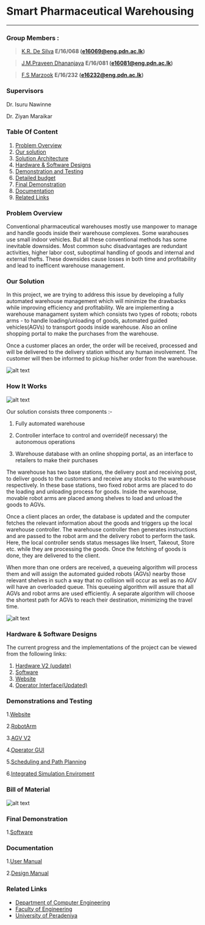 # Smart Pharmaceutical Warehousing
---

### Group Members :
>[K.R. De Silva](https://github.com/RashmikaDeSilva) **E/16/068  (e16069@eng.pdn.ac.lk)**

>[J.M.Praveen Dhananjaya](https://github.com/praveendhananjaya) **E/16/081  (e16081@eng.pdn.ac.lk)**

>[F.S Marzook](https://github.com/ShamraMarzook) **E/16/232  (e16232@eng.pdn.ac.lk)**

### Supervisors
Dr. Isuru Nawinne

Dr. Ziyan Maraikar


### Table Of Content
1. [Problem Overview](https://github.com/cepdnaclk/e16-3yp-smart-pharmaceutical-warehousing#Problem-Overview)
2. [Our solution](https://github.com/cepdnaclk/e16-3yp-smart-pharmaceutical-warehousing#Our-Solution)
3. [Solution Architecture](https://github.com/cepdnaclk/e16-3yp-smart-pharmaceutical-warehousing#Solution-Architecture)
4. [Hardware & Software Designs](https://github.com/cepdnaclk/e16-3yp-smart-pharmaceutical-warehousing#hardware--software-designs)
5. [Demonstration and Testing](https://github.com/cepdnaclk/e16-3yp-smart-pharmaceutical-warehousing#Demonstrations-and-Testing)
6. [Detailed budget](https://github.com/cepdnaclk/e16-3yp-smart-pharmaceutical-warehousing#Bill-of-Material)
7. [Final Demonstration](https://github.com/cepdnaclk/e16-3yp-smart-pharmaceutical-warehousing#final-demonstration)
8. [Documentation](https://github.com/cepdnaclk/e16-3yp-smart-pharmaceutical-warehousing#documentation)
9. [Related Links](https://github.com/cepdnaclk/e16-3yp-smart-pharmaceutical-warehousing#Related-Links)


### Problem Overview
Conventional pharmaceutical warehouses mostly use manpower to manage and handle goods inside their warehouse complexes. Some warahouses use small indoor vehicles. But all these conventional methods has some inevitable downsides. Most common suhc disadvantages are redundant activities, higher labor cost, suboptimal handling of goods and internal and external thefts. These downsides cause losses in both time and profitability and lead to inefficent warehouse management. 


### Our Solution
In this project, we are trying to address this issue by developing a fully automated warehouse management which will minimize the drawbacks while improving efficiency and profitability. We are implementing a warehouse managament system which consists two types of robots; robots arms - to handle loading/unloading of goods, automated guided vehicles(AGVs) to transport goods inside warehouse. Also an online shopping portal to make the purchases from the warehouse.

Once a customer places an order, the order will be received, processed and will be delivered to the delivery station without any human involvement. The customer will then be informed to pickup his/her order from the warehouse.

   ![alt text](https://github.com/cepdnaclk/e16-3yp-smart-pharmaceutical-warehousing/blob/main/docs/Overall.png?raw=true)

 
### How It Works 
   ![alt text](https://github.com/cepdnaclk/e16-3yp-smart-pharmaceutical-warehousing/blob/main/docs/line.png?raw=true)
   
Our solution consists three components :-
  1. Fully automated warehouse
  
  2. Controller interface to control and override(if necessary) the autonomous operations
  
  3. Warehouse database with an online shopping portal, as an interface to retailers to make their purchases

The warehouse has two base stations, the delivery post and receiving post, to deliver goods to the customers and receive any stocks to the warehouse respectively. In these base stations, two fixed robot arms are placed to do the loading and unloading process for goods.  Inside the warehouse, movable robot arms are placed among shelves to load and unload the goods to AGVs.

Once a client places an order, the database is updated and the computer fetches the relevant information about the goods and triggers up the local warehouse controller. The warehouse controller then generates instructions and are passed to the robot arm and the delivery robot to perform the task. Here, the local controller sends status messages like Insert, Takeout, Store etc. while they are processing the goods. Once the fetching of goods is done, they are delivered to the client.

When more than one orders are received, a queueing algorithm will process them and will assign the automated guided robots (AGVs) nearby those relevant shelves in such a way that no collision will occur as well as no AGV will have an overloaded queue. This queueing algorithm will assure that all AGVs and robot arms are used efficiently. A separate algorithm will choose the shortest path for AGVs to reach their destination, minimizing the travel time. 

   ![alt text](https://github.com/cepdnaclk/e16-3yp-smart-pharmaceutical-warehousing/blob/main/docs/Solution_overview.jpg)


### Hardware & Software Designs
The current progress and the implementations of the project can be viewed from the following links:
1. [Hardware V2 (update)](https://github.com/cepdnaclk/e16-3yp-smart-pharmaceutical-warehousing/tree/main/Hardware)
2. [Software](https://github.com/cepdnaclk/e16-3yp-smart-pharmaceutical-warehousing/tree/main/Software)
3. [Website](https://github.com/cepdnaclk/e16-3yp-smart-pharmaceutical-warehousing/blob/main/Web%20application/aws)
4. [Operator Interface(Updated)](https://github.com/cepdnaclk/e16-3yp-smart-pharmaceutical-warehousing/tree/main/Operator%20Interface)



### Demonstrations and Testing
   1.[Website]( https://github.com/cepdnaclk/e16-3yp-smart-pharmaceutical-warehousing/blob/main/Web%20application/aws/doc/demo.gif "Logo")

   2.[RobotArm](https://github.com/cepdnaclk/e16-3yp-smart-pharmaceutical-warehousing/blob/main/docs/robot_arm.gif)

   3.[AGV V2]( https://github.com/cepdnaclk/e16-3yp-smart-pharmaceutical-warehousing/tree/main/Hardware/AGV )
   
   4.[Operator GUI](https://github.com/cepdnaclk/e16-3yp-smart-pharmaceutical-warehousing/blob/main/Operator%20Interface/demo.mp4)
   
   5.[Scheduling and Path Planning](https://github.com/cepdnaclk/e16-3yp-smart-pharmaceutical-warehousing/blob/main/Software/Simulator/Testing/TSP_algo_UnitTest.mp4)
   
   6.[Integrated Simulation Enviroment](https://github.com/cepdnaclk/e16-3yp-smart-pharmaceutical-warehousing/blob/main/Software/Simulator/Testing/Simulation_testing.mp4)

### Bill of Material

![alt text](https://github.com/cepdnaclk/e16-3yp-smart-pharmaceutical-warehousing/blob/main/docs/BoM.jpg)

### Final Demonstration
   1.[Software](https://github.com/cepdnaclk/e16-3yp-smart-pharmaceutical-warehousing/blob/main/Final%20demonstration/demo_Software1.mp4)

### Documentation
   1.[User Manual](https://github.com/cepdnaclk/e16-3yp-smart-pharmaceutical-warehousing/blob/main/Documentation/User%20Manual.pdf)
   
   2.[Design Manual](https://github.com/cepdnaclk/e16-3yp-smart-pharmaceutical-warehousing/blob/main/Documentation/Design%20Manual.pdf)
 
### Related Links
- [Department of Computer Engineering](http://www.ce.pdn.ac.lk/)
- [Faculty of Engineering](http://eng.pdn.ac.lk/)
- [University of Peradeniya](https://www.pdn.ac.lk/)
